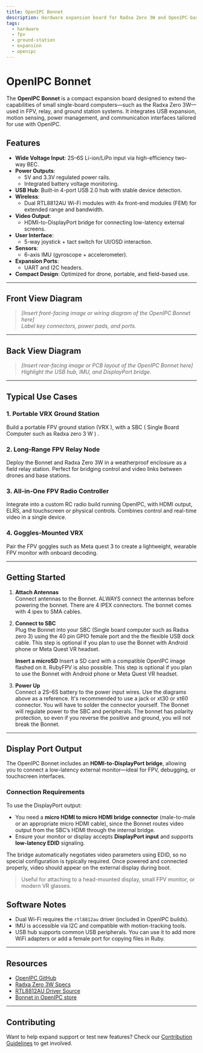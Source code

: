 ```yaml
---
title: OpenIPC Bonnet
description: Hardware expansion board for Radxa Zero 3W and OpenIPC-based FPV systems.
tags:
  - hardware
  - fpv
  - ground-station
  - expansion
  - openipc
---
```


# OpenIPC Bonnet

The **OpenIPC Bonnet** is a compact expansion board designed to extend the capabilities of small single-board computers—such as the Radxa Zero 3W—used in FPV, relay, and ground station systems. It integrates USB expansion, motion sensing, power management, and communication interfaces tailored for use with OpenIPC.

## Features

- **Wide Voltage Input**: 2S–6S Li-ion/LiPo input via high-efficiency two-way BEC.
- **Power Outputs**:
  - 5V and 3.3V regulated power rails.
  - Integrated battery voltage monitoring.
- **USB Hub**: Built-in 4-port USB 2.0 hub with stable device detection.
- **Wireless**:
  - Dual RTL8812AU Wi-Fi modules with 4x front-end modules (FEM) for extended range and bandwidth.
- **Video Output**:
  - HDMI-to-DisplayPort bridge for connecting low-latency external screens.
- **User Interface**:
  - 5-way joystick + tact switch for UI/OSD interaction.
- **Sensors**:
  - 6-axis IMU (gyroscope + accelerometer).
- **Expansion Ports**:
  - UART and I2C headers.
- **Compact Design**: Optimized for drone, portable, and field-based use.

---

## Front View Diagram

> _[Insert front-facing image or wiring diagram of the OpenIPC Bonnet here]_  
> _Label key connectors, power pads, and ports._

---

## Back View Diagram

> _[Insert rear-facing image or PCB layout of the OpenIPC Bonnet here]_  
> _Highlight the USB hub, IMU, and DisplayPort bridge._

---

## Typical Use Cases

### 1. **Portable VRX Ground Station**

Build a portable FPV ground station (VRX ), with a SBC ( Single Board Computer such as Radxa zero 3 W ) .

### 2. **Long-Range FPV Relay Node**

Deploy the Bonnet and Radxa Zero 3W in a weatherproof enclosure as a field relay station. Perfect for bridging control and video links between drones and base stations.

### 3. **All-in-One FPV Radio Controller**

Integrate into a custom RC radio build running OpenIPC, with HDMI output, ELRS, and touchscreen or physical controls. Combines control and real-time video in a single device.

### 4. **Goggles-Mounted VRX**

Pair the FPV goggles such as Meta quest 3 to create a lightweight, wearable FPV monitor with onboard decoding.



---

## Getting Started

1. **Attach Antennas**  
   Connect antennas to the Bonnet. ALWAYS connect the antennas before powering the bonnet. There are 4 IPEX connectors. The bonnet comes with 4 ipex to SMA cables.

2. **Connect to SBC**  
   Plug the Bonnet into your SBC (Single board computer such as Radxa zero 3) using the 40 pin GPIO female port and the the flexible USB dock cable.
   This step is optional if you plan to use the Bonnet with Android phone or Meta Quest VR headset.

   **Insert a microSD**
    Insert a SD card with a compatible OpenIPC image flashed on it. RubyFPV is also possible.
   This step is optional if you plan to use the Bonnet with Android phone or Meta Quest VR headset.

4. **Power Up**  
   Connect a 2S–6S battery to the power input wires. Use the diagrams above as a reference. It's recommended to use a jack or xt30 or xt60 connector. You will have to solder the connector yourself.
   The Bonnet will regulate power to the SBC and peripherals. The bonnet has polarity protection, so even if you reverse the positive and ground, you will not break the Bonnet.

---

## Display Port Output

The OpenIPC Bonnet includes an **HDMI-to-DisplayPort bridge**, allowing you to connect a low-latency external monitor—ideal for FPV, debugging, or touchscreen interfaces.

### Connection Requirements

To use the DisplayPort output:

- You need a **micro HDMI to micro HDMI bridge connector** (male-to-male or an appropriate micro HDMI cable), since the Bonnet routes video output from the SBC’s HDMI through the internal bridge.
- Ensure your monitor or display accepts **DisplayPort input** and supports **low-latency EDID** signaling.

The bridge automatically negotiates video parameters using EDID, so no special configuration is typically required. Once powered and connected properly, video should appear on the external display during boot.

>  Useful for attaching to a head-mounted display, small FPV monitor, or modern VR glasses.


## Software Notes

- Dual Wi-Fi requires the `rtl8812au` driver (included in OpenIPC builds).
- IMU is accessible via I2C and compatible with motion-tracking tools.
- USB hub supports common USB peripherals. You can use it to add more WiFi adapters or add a female port for copying files in Ruby.

---

## Resources

- [OpenIPC GitHub](https://github.com/OpenIPC)
- [Radxa Zero 3W Specs](https://wiki.radxa.com/Zero3W)
- [RTL8812AU Driver Source](https://github.com/aircrack-ng/rtl8812au)
- [Bonnet in OpenIPC store](https://store.openipc.org/)
---

## Contributing

Want to help expand support or test new features? Check our [Contribution Guidelines](https://docs.openipc.org/development/contribution-guidelines/) to get involved.
